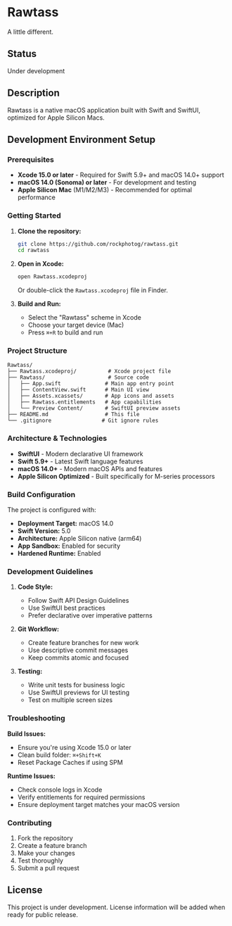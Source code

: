 # Rawtass

A little different.

## Status

Under development

## Description

Rawtass is a native macOS application built with Swift and SwiftUI, optimized for Apple Silicon Macs.

## Development Environment Setup

### Prerequisites

- **Xcode 15.0 or later** - Required for Swift 5.9+ and macOS 14.0+ support
- **macOS 14.0 (Sonoma) or later** - For development and testing
- **Apple Silicon Mac** (M1/M2/M3) - Recommended for optimal performance

### Getting Started

1. **Clone the repository:**
   ```bash
   git clone https://github.com/rockphotog/rawtass.git
   cd rawtass
   ```

2. **Open in Xcode:**
   ```bash
   open Rawtass.xcodeproj
   ```
   
   Or double-click the `Rawtass.xcodeproj` file in Finder.

3. **Build and Run:**
   - Select the "Rawtass" scheme in Xcode
   - Choose your target device (Mac)
   - Press `⌘+R` to build and run

### Project Structure

```
Rawtass/
├── Rawtass.xcodeproj/          # Xcode project file
├── Rawtass/                    # Source code
│   ├── App.swift              # Main app entry point
│   ├── ContentView.swift      # Main UI view
│   ├── Assets.xcassets/       # App icons and assets
│   ├── Rawtass.entitlements   # App capabilities
│   └── Preview Content/       # SwiftUI preview assets
├── README.md                  # This file
└── .gitignore                # Git ignore rules
```

### Architecture & Technologies

- **SwiftUI** - Modern declarative UI framework
- **Swift 5.9+** - Latest Swift language features
- **macOS 14.0+** - Modern macOS APIs and features
- **Apple Silicon Optimized** - Built specifically for M-series processors

### Build Configuration

The project is configured with:
- **Deployment Target:** macOS 14.0
- **Swift Version:** 5.0
- **Architecture:** Apple Silicon native (arm64)
- **App Sandbox:** Enabled for security
- **Hardened Runtime:** Enabled

### Development Guidelines

1. **Code Style:**
   - Follow Swift API Design Guidelines
   - Use SwiftUI best practices
   - Prefer declarative over imperative patterns

2. **Git Workflow:**
   - Create feature branches for new work
   - Use descriptive commit messages
   - Keep commits atomic and focused

3. **Testing:**
   - Write unit tests for business logic
   - Use SwiftUI previews for UI testing
   - Test on multiple screen sizes

### Troubleshooting

**Build Issues:**
- Ensure you're using Xcode 15.0 or later
- Clean build folder: `⌘+Shift+K`
- Reset Package Caches if using SPM

**Runtime Issues:**
- Check console logs in Xcode
- Verify entitlements for required permissions
- Ensure deployment target matches your macOS version

### Contributing

1. Fork the repository
2. Create a feature branch
3. Make your changes
4. Test thoroughly
5. Submit a pull request

## License

This project is under development. License information will be added when ready for public release.
